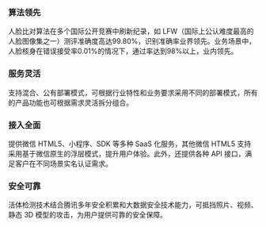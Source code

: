 ### 算法领先
人脸比对算法在多个国际公开竞赛中刷新纪录，如 LFW（国际上公认难度最高的人脸图像集之一）测评准确度高达99.80%，识别准确率业界领先。业务场景中，人脸核身在错误接受率0.01%的情况下，通过率达到98%以上，业内领先。

### 服务灵活
支持混合、公有部署模式，可根据行业特性和业务要求采用不同的部署模式，所有的产品功能也可根据需求灵活拆分组合。

### 接入全面
提供微信 HTML5、小程序、SDK 等多种 SaaS 化服务，其他微信 HTML5 支持采用基于微信原生的浮层模式，提升用户体验。此外，还提供各种 API 接口，满足客户在不同场景实名认证需求。   

### 安全可靠  
活体检测技术结合腾讯多年安全积累和大数据安全技术能力，可抵挡照片、视频、静态 3D 模型的攻击，为用户提供可靠的安全保障。 
